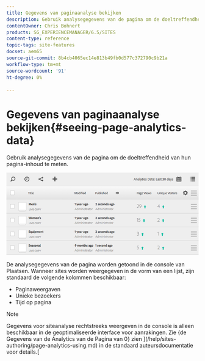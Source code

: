 ```yaml
---
title: Gegevens van paginaanalyse bekijken
description: Gebruik analysegegevens van de pagina om de doeltreffendheid van hun pagina-inhoud te meten.
contentOwner: Chris Bohnert
products: SG_EXPERIENCEMANAGER/6.5/SITES
content-type: reference
topic-tags: site-features
docset: aem65
source-git-commit: 8b4cb4065ec14e813b49fb0d577c372790c9b21a
workflow-type: tm+mt
source-wordcount: '91'
ht-degree: 0%

---
```



# Gegevens van paginaanalyse bekijken{#seeing-page-analytics-data}

Gebruik analysegegevens van de pagina om de doeltreffendheid van hun pagina-inhoud te meten.

![ chlimage_1-80 ](assets/chlimage_1-80.png)

De analysegegevens van de pagina worden getoond in de console van Plaatsen. Wanneer sites worden weergegeven in de vorm van een lijst, zijn standaard de volgende kolommen beschikbaar:

* Paginaweergaven
* Unieke bezoekers
* Tijd op pagina

>[!NOTE]
>
>Gegevens voor siteanalyse rechtstreeks weergeven in de console is alleen beschikbaar in de geoptimaliseerde interface voor aanrakingen. Zie {de Gegevens van de Analytics van de Pagina van 0} zien ](/help/sites-authoring/page-analytics-using.md) in de standaard auteursdocumentatie voor details.[
